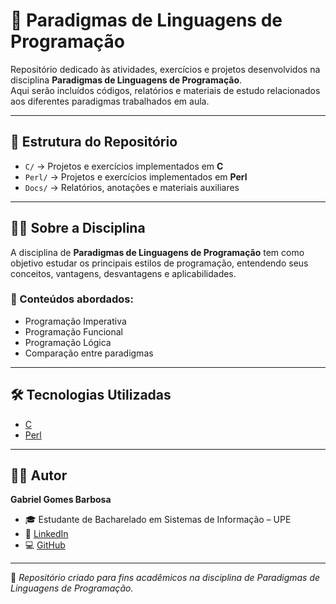 # 📘 Paradigmas de Linguagens de Programação

Repositório dedicado às atividades, exercícios e projetos desenvolvidos na disciplina **Paradigmas de Linguagens de Programação**.  
Aqui serão incluídos códigos, relatórios e materiais de estudo relacionados aos diferentes paradigmas trabalhados em aula.

---

## 📂 Estrutura do Repositório
- `C/` → Projetos e exercícios implementados em **C**  
- `Perl/` → Projetos e exercícios implementados em **Perl**  
- `Docs/` → Relatórios, anotações e materiais auxiliares  

---

## 🧑‍🏫 Sobre a Disciplina
A disciplina de **Paradigmas de Linguagens de Programação** tem como objetivo estudar os principais estilos de programação, entendendo seus conceitos, vantagens, desvantagens e aplicabilidades.  

### 🔑 Conteúdos abordados:
- Programação Imperativa  
- Programação Funcional  
- Programação Lógica  
- Comparação entre paradigmas  


---

## 🛠️ Tecnologias Utilizadas
- [C](https://en.wikipedia.org/wiki/C_(programming_language))  
- [Perl](https://www.perl.org/)  

---

## 👨‍💻 Autor
**Gabriel Gomes Barbosa**  
- 🎓 Estudante de Bacharelado em Sistemas de Informação – UPE  
- 🔗 [LinkedIn](https://www.linkedin.com/in/gabriel-barbosa02)  
- 💻 [GitHub](https://github.com/GabrielBarbosa0)  

---
📅 *Repositório criado para fins acadêmicos na disciplina de Paradigmas de Linguagens de Programação.*
